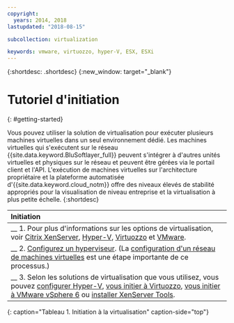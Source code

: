 ```yaml
---
copyright:
  years: 2014, 2018
lastupdated: "2018-08-15"

subcollection: virtualization

keywords: vmware, virtuozzo, hyper-V, ESX, ESXi
---
```


{:shortdesc: .shortdesc}
{:new_window: target="_blank"}

# Tutoriel d'initiation 
{: #getting-started}

Vous pouvez utiliser la solution de virtualisation pour exécuter plusieurs machines virtuelles dans un seul environnement dédié. Les machines virtuelles qui s'exécutent sur le réseau {{site.data.keyword.BluSoftlayer_full}} peuvent s'intégrer à d'autres unités virtuelles et physiques sur le réseau et peuvent être gérées via le portail client et l'API. L'exécution de machines virtuelles sur l'architecture propriétaire et la plateforme automatisée d'{{site.data.keyword.cloud_notm}} offre des niveaux élevés de stabilité appropriés pour la visualisation de niveau entreprise et la virtualisation à plus petite échelle.
{:shortdesc}

| Initiation        |
|:------------------|
| __ 1. Pour plus d'informations sur les options de virtualisation, voir [Citrix XenServer](/docs/infrastructure/virtualization?topic=Virtualization-what-is-citrix-xenserver-), [Hyper-V](/docs/infrastructure/virtualization?topic=Virtualization-what-is-hyper-v-), [Virtuozzo](/docs/infrastructure/virtualization?topic=Virtualization-what-is-virtuozzo-) et [VMware](/docs/infrastructure/vmware?topic=VMware-getting-started). |
| __ 2. [Configurez un hyperviseur](/docs/infrastructure/virtualization?topic=Virtualization-setting-up-a-hypervisor). (La [configuration d'un réseau de machines virtuelles](/docs/infrastructure/virtualization?topic=Virtualization-setting-up-a-virtual-machine-network) est une étape importante de ce processus.)|
| __ 3. Selon les solutions de virtualisation que vous utilisez, vous pouvez [configurer Hyper-V](/docs/infrastructure/virtualization?topic=Virtualization-setting-up-hyper-v), [vous initier à Virtuozzo](/docs/infrastructure/virtualization?topic=Virtualization-getting-started-with-virtuozzo), [vous initier à VMware vSphere 6](/docs/infrastructure/vmware?topic=VMware-vmware-getting-started#vmware-getting-started) ou [installer XenServer Tools](/docs/infrastructure/virtualization?topic=Virtualization-installing-xenserver-tools-when-using-linux). |
{: caption="Tableau 1. Initiation à la virtualisation" caption-side="top"}
